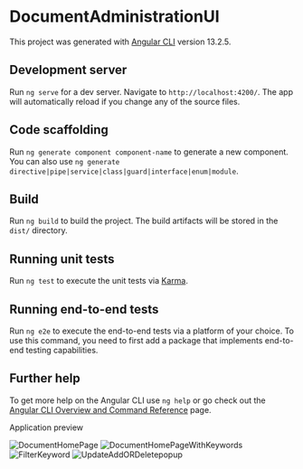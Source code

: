 # DocumentAdministrationUI

This project was generated with [Angular CLI](https://github.com/angular/angular-cli) version 13.2.5.

## Development server

Run `ng serve` for a dev server. Navigate to `http://localhost:4200/`. The app will automatically reload if you change any of the source files.

## Code scaffolding

Run `ng generate component component-name` to generate a new component. You can also use `ng generate directive|pipe|service|class|guard|interface|enum|module`.

## Build

Run `ng build` to build the project. The build artifacts will be stored in the `dist/` directory.

## Running unit tests

Run `ng test` to execute the unit tests via [Karma](https://karma-runner.github.io).

## Running end-to-end tests

Run `ng e2e` to execute the end-to-end tests via a platform of your choice. To use this command, you need to first add a package that implements end-to-end testing capabilities.

## Further help

To get more help on the Angular CLI use `ng help` or go check out the [Angular CLI Overview and Command Reference](https://angular.io/cli) page.


Application preview

![DocumentHomePage](https://user-images.githubusercontent.com/47112005/157256229-8a3f7b82-0313-4262-bc6c-f254557dd81d.PNG)
![DocumentHomePageWithKeywords](https://user-images.githubusercontent.com/47112005/157256287-62401f4c-f491-4b35-b906-9ea3bdbcefb7.PNG)
![FilterKeyword](https://user-images.githubusercontent.com/47112005/157256332-c5333912-b719-4f7b-9b57-bfc0b6f7460b.PNG)
![UpdateAddORDeletepopup](https://user-images.githubusercontent.com/47112005/157256351-0478404f-4e44-4572-8f88-6dcacaea6387.PNG)

